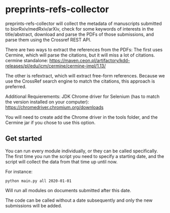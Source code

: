 # preprints-refs-collector
preprints-refs-collector will collect the metadata of manuscripts submitted to biorRxiv/medRxiv/arXiv, check for some keywords of interests in the title/abstract, download and parse the PDFs of those submissions, and parse them using the Crossref REST API.

There are two ways to extract the references from the PDFs:
The first uses Cermine, which will parse the citations, but it will miss a lot of citations.
cermine standalone: https://maven.ceon.pl/artifactory/kdd-releases/pl/edu/icm/cermine/cermine-impl/1.13/

The other is refextract, which will extract free-form references. Because we use the CrossRef search engine to match the citations, this approach is preferred.

Additional Requierements:
JDK
Chrome driver for Selenium (has to match the version installed on your computer): https://chromedriver.chromium.org/downloads

You will need to create add the Chrome driver in the tools folder, and the Cermine jar if you chose to use this option.

## Get started
You can run every module individually, or they can be called specifically. The first time you run the script you need to specify a starting date, and the script will collect the data from that time up until now.

For instance: 

```
python main.py all 2020-01-01 
```

Will run all modules on documents submitted after this date.

The code can be called without a date subsequently and only the new submissions will be added.